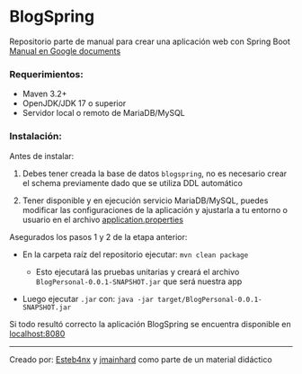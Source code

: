 # BlogSpring
Repositorio parte de manual para crear una aplicación web con Spring Boot  
[Manual en Google documents](https://docs.google.com/document/d/14R3bzpxyt1hvk5RAUiuUcfyuXMV9EyBAjrEw2YHdd9c/edit?usp=sharing)

### Requerimientos:  
 - Maven 3.2+
 - OpenJDK/JDK 17 o superior
 - Servidor local o remoto de MariaDB/MySQL

### Instalación:
Antes de instalar:  
 1. Debes tener creada la base de datos `blogspring`, no es necesario crear el schema previamente dado que se utiliza DDL automático

 2. Tener disponible y en ejecución servicio MariaDB/MySQL, puedes modificar las configuraciones de la aplicación y 
 ajustarla a tu entorno o usuario en el archivo 
 [application.properties](https://github.com/Esteb4nx/BlogSpring/blob/main/src/main/resources/application.properties)
 
Asegurados los pasos 1 y 2 de la etapa anterior:

 - En la carpeta raíz del repositorio ejecutar: `mvn clean package`
   - Esto ejecutará las pruebas unitarias y creará el archivo `BlogPersonal-0.0.1-SNAPSHOT.jar` que será nuestra app 

 - Luego ejecutar `.jar` con: `java -jar target/BlogPersonal-0.0.1-SNAPSHOT.jar`
 
Si todo resultó correcto la aplicación BlogSpring se encuentra disponible en [localhost:8080](http://localhost:8080)

---
Creado por:
[Esteb4nx](https://github.com/Esteb4nx/) y [jmainhard](https://github.com/jmainhard) como parte de un material didáctico





